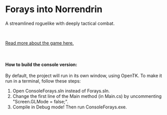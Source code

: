 Forays into Norrendrin
======================

A streamlined roguelike with deeply tactical combat.

<br>

[Read more about the game here.](http://forays.github.io/)

<br>

#### How to build the console version:

By default, the project will run in its own window, using
OpenTK. To make it run in a terminal, follow these steps:

1. Open ConsoleForays.sln instead of Forays.sln.
2. Change the first line of the Main method (in Main.cs)
   by uncommenting "Screen.GLMode = false;".
3. Compile in Debug mode! Then run ConsoleForays.exe.

